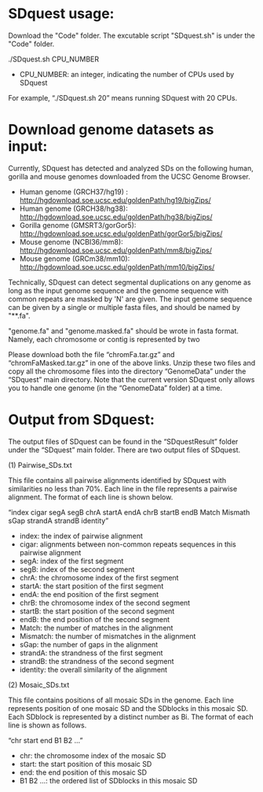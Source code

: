 # SDquest usage:

Download the "Code" folder. The excutable script "SDquest.sh" is under the "Code" folder.

 ./SDquest.sh CPU_NUMBER
- CPU_NUMBER: an integer, indicating the number of CPUs used by SDquest

For example, “./SDquest.sh 20” means running SDquest with 20 CPUs.


# Download genome datasets as input:
Currently, SDquest has detected and analyzed SDs on the following human, gorilla and mouse genomes downloaded from the UCSC Genome Browser.

- Human genome (GRCH37/hg19) : http://hgdownload.soe.ucsc.edu/goldenPath/hg19/bigZips/
- Human genome (GRCH38/hg38): http://hgdownload.soe.ucsc.edu/goldenPath/hg38/bigZips/
- Gorilla genome (GMSRT3/gorGor5): http://hgdownload.soe.ucsc.edu/goldenPath/gorGor5/bigZips/
- Mouse genome (NCBI36/mm8): http://hgdownload.soe.ucsc.edu/goldenPath/mm8/bigZips/
- Mouse genome (GRCm38/mm10): http://hgdownload.soe.ucsc.edu/goldenPath/mm10/bigZips/

Technically, SDquest can detect segmental duplications on any genome as long as the input genome sequence and the genome sequence with common repeats are masked by 'N' are given. The input genome sequence can be given by a single or multiple fasta files, and should be named by "**.fa". 

"genome.fa" and "genome.masked.fa" should be wrote in fasta format. Namely, each chromosome or contig is represented by two

Please download both the file “chromFa.tar.gz” and “chromFaMasked.tar.gz” in one of the above links. Unzip these two files and copy all the chromosome files into the directory “GenomeData” under the “SDquest” main directory. Note that the current version SDquest only allows you to handle one genome (in the “GenomeData” folder) at a time.

# Output from SDquest:
The output files of SDquest can be found in the “SDquestResult” folder under the “SDquest” main folder. There are two output files of SDquest.

(1) Pairwise_SDs.txt

This file contains all pairwise alignments identified by SDquest with similarities no less than 70%. Each line in the file represents a pairwise alignment. The format of each line is shown below.

“index  cigar  segA  segB  chrA  startA  endA  chrB  startB  endB  Match  Mismath  sGap  strandA  strandB  identity”
- index: the index of pairwise alignment
- cigar: alignments between non-common repeats sequences in this pairwise alignment
- segA: index of the first segment
- segB: index of the second segment
- chrA: the chromosome index of the first segment
- startA: the start position of the first segment
- endA: the end position of the first segment
- chrB: the chromosome index of the second segment
- startB: the start position of the second segment
- endB: the end position of the second segment
- Match: the number of matches in the alignment
- Mismatch: the number of mismatches in the alignment
- sGap: the number of gaps in the alignment
- strandA: the strandness of the first segment
- strandB: the strandness of the second segment
- identity: the overall similarity of the alignment 

(2) Mosaic_SDs.txt

This file contains positions of all mosaic SDs in the genome. Each line represents position of one mosaic SD and the SDblocks in this mosaic SD. Each SDblock is represented by a distinct number as Bi. The format of each line is shown as follows.

“chr  start  end  B1  B2 ...”
- chr: the chromosome index of the mosaic SD
- start: the start position of this mosaic SD
- end: the end position of this mosaic SD
- B1 B2 ...: the ordered list of SDblocks in this mosaic SD



